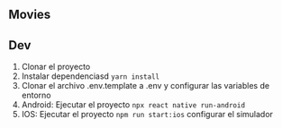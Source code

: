 ## Movies

## Dev
1. Clonar el proyecto
2. Instalar dependenciasd `yarn install`
3. Clonar el archivo .env.template a .env y configurar las variables de entorno
4. Android: Ejecutar el proyecto `npx react native run-android`
5. IOS: Ejecutar el proyecto `npm run start:ios` configurar el simulador
